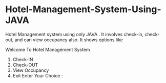 # Hotel-Management-System-Using-JAVA
Hotel Management system using only JAVA . It involves check-in, check-out, and can view occupancy also.
It shows options like

Welcome To Hotel Management System
1. Check-IN
2. Check-OUT
3. View Occupancy
4. Exit
Enter Your Choice :
